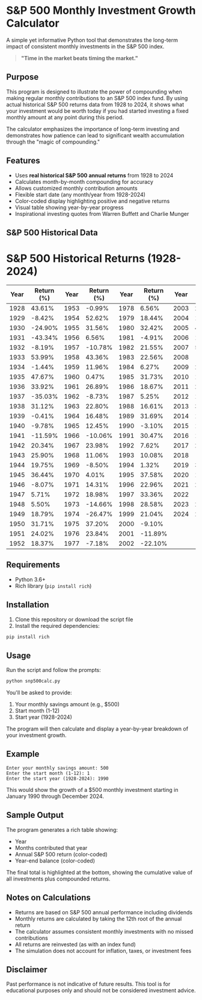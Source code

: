 # S&P 500 Monthly Investment Growth Calculator

A simple yet informative Python tool that demonstrates the long-term impact of consistent monthly investments in the S&P 500 index.

> **"Time in the market beats timing the market."**

## Purpose

This program is designed to illustrate the power of compounding when making regular monthly contributions to an S&P 500 index fund. By using actual historical S&P 500 returns data from 1928 to 2024, it shows what your investment would be worth today if you had started investing a fixed monthly amount at any point during this period.

The calculator emphasizes the importance of long-term investing and demonstrates how patience can lead to significant wealth accumulation through the "magic of compounding."

## Features

- Uses **real historical S&P 500 annual returns** from 1928 to 2024
- Calculates month-by-month compounding for accuracy
- Allows customized monthly contribution amounts
- Flexible start date (any month/year from 1928-2024)
- Color-coded display highlighting positive and negative returns
- Visual table showing year-by-year progress
- Inspirational investing quotes from Warren Buffett and Charlie Munger

## S&P 500 Historical Data

# S&P 500 Historical Returns (1928-2024)

| Year | Return (%) | Year | Return (%) | Year | Return (%) | Year | Return (%) |
|------|------------|------|------------|------|------------|------|------------|
| 1928 | 43.61% | 1953 | -0.99% | 1978 | 6.56% | 2003 | 28.68% |
| 1929 | -8.42% | 1954 | 52.62% | 1979 | 18.44% | 2004 | 10.88% |
| 1930 | -24.90% | 1955 | 31.56% | 1980 | 32.42% | 2005 | 4.91% |
| 1931 | -43.34% | 1956 | 6.56% | 1981 | -4.91% | 2006 | 15.79% |
| 1932 | -8.19% | 1957 | -10.78% | 1982 | 21.55% | 2007 | 5.49% |
| 1933 | 53.99% | 1958 | 43.36% | 1983 | 22.56% | 2008 | -37.00% |
| 1934 | -1.44% | 1959 | 11.96% | 1984 | 6.27% | 2009 | 26.46% |
| 1935 | 47.67% | 1960 | 0.47% | 1985 | 31.73% | 2010 | 15.06% |
| 1936 | 33.92% | 1961 | 26.89% | 1986 | 18.67% | 2011 | 2.11% |
| 1937 | -35.03% | 1962 | -8.73% | 1987 | 5.25% | 2012 | 16.00% |
| 1938 | 31.12% | 1963 | 22.80% | 1988 | 16.61% | 2013 | 32.39% |
| 1939 | -0.41% | 1964 | 16.48% | 1989 | 31.69% | 2014 | 13.69% |
| 1940 | -9.78% | 1965 | 12.45% | 1990 | -3.10% | 2015 | 1.38% |
| 1941 | -11.59% | 1966 | -10.06% | 1991 | 30.47% | 2016 | 11.96% |
| 1942 | 20.34% | 1967 | 23.98% | 1992 | 7.62% | 2017 | 21.83% |
| 1943 | 25.90% | 1968 | 11.06% | 1993 | 10.08% | 2018 | -4.38% |
| 1944 | 19.75% | 1969 | -8.50% | 1994 | 1.32% | 2019 | 31.49% |
| 1945 | 36.44% | 1970 | 4.01% | 1995 | 37.58% | 2020 | 18.40% |
| 1946 | -8.07% | 1971 | 14.31% | 1996 | 22.96% | 2021 | 28.71% |
| 1947 | 5.71% | 1972 | 18.98% | 1997 | 33.36% | 2022 | -18.11% |
| 1948 | 5.50% | 1973 | -14.66% | 1998 | 28.58% | 2023 | 26.29% |
| 1949 | 18.79% | 1974 | -26.47% | 1999 | 21.04% | 2024 | 25.02% |
| 1950 | 31.71% | 1975 | 37.20% | 2000 | -9.10% |  |  |
| 1951 | 24.02% | 1976 | 23.84% | 2001 | -11.89% |  |  |
| 1952 | 18.37% | 1977 | -7.18% | 2002 | -22.10% |  |  |

## Requirements

- Python 3.6+
- Rich library (`pip install rich`)

## Installation

1. Clone this repository or download the script file
2. Install the required dependencies:

```bash
pip install rich
```

## Usage

Run the script and follow the prompts:

```bash
python snp500calc.py
```

You'll be asked to provide:
1. Your monthly savings amount (e.g., $500)
2. Start month (1-12)
3. Start year (1928-2024)

The program will then calculate and display a year-by-year breakdown of your investment growth.

## Example

```
Enter your monthly savings amount: 500
Enter the start month (1-12): 1
Enter the start year (1928-2024): 1990
```

This would show the growth of a $500 monthly investment starting in January 1990 through December 2024.

## Sample Output

The program generates a rich table showing:
- Year
- Months contributed that year
- Annual S&P 500 return (color-coded)
- Year-end balance (color-coded)

The final total is highlighted at the bottom, showing the cumulative value of all investments plus compounded returns.

## Notes on Calculations

- Returns are based on S&P 500 annual performance including dividends
- Monthly returns are calculated by taking the 12th root of the annual return
- The calculator assumes consistent monthly investments with no missed contributions
- All returns are reinvested (as with an index fund)
- The simulation does not account for inflation, taxes, or investment fees

## Disclaimer

Past performance is not indicative of future results. This tool is for educational purposes only and should not be considered investment advice.
